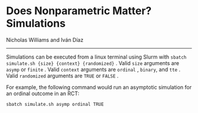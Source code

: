 # Does Nonparametric Matter? Simulations

Nicholas Williams and Iván Díaz

------------------------------------------------------------------------

Simulations can be executed from a linux terminal using Slurm with `sbatch simulate.sh {size} {context} {randomized}` . Valid `size` arguments are `asymp` or `finite` . Valid `context` arguments are `ordinal` , `binary`, and `tte` . Valid `randomized` arguments are `TRUE` or `FALSE` .

For example, the following command would run an asymptotic simulation for an ordinal outcome in an RCT:

```{}
sbatch simulate.sh asymp ordinal TRUE
```
